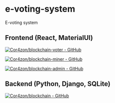 # e-voting-system
E-voting system 


## Frontend (React, MaterialUl)

[![Cor4zon/blockchain-voter - GitHub](https://gh-card.dev/repos/Cor4zon/blockchain-voter.svg)](https://github.com/Cor4zon/blockchain-voter)

[![Cor4zon/blockchain-miner - GitHub](https://gh-card.dev/repos/Cor4zon/blockchain-miner.svg)](https://github.com/Cor4zon/blockchain-miner)

[![Cor4zon/blockchain-admin - GitHub](https://gh-card.dev/repos/Cor4zon/blockchain-admin.svg)](https://github.com/Cor4zon/blockchain-admin)


## Backend (Python, Django, SQLite)

[![Cor4zon/blockchain - GitHub](https://gh-card.dev/repos/Cor4zon/blockchain.svg)](https://github.com/Cor4zon/blockchain)
